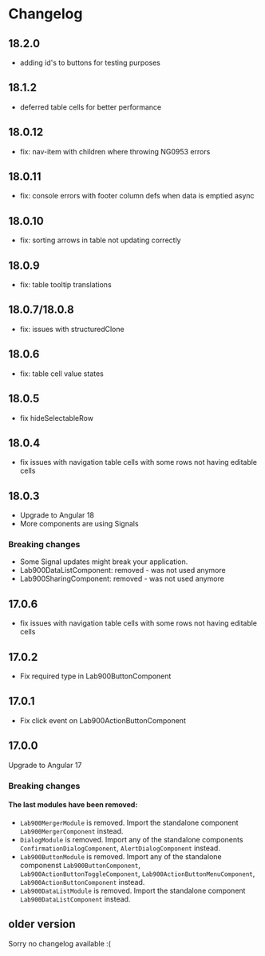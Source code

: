 # Changelog

## 18.2.0
- adding id's to buttons for testing purposes

## 18.1.2
- deferred table cells for better performance

## 18.0.12
- fix: nav-item with children where throwing NG0953 errors

## 18.0.11
- fix: console errors with footer column defs when data is emptied async

## 18.0.10
- fix: sorting arrows in table not updating correctly

## 18.0.9
- fix: table tooltip translations

## 18.0.7/18.0.8
- fix: issues with structuredClone

## 18.0.6
- fix: table cell value states

## 18.0.5
- fix hideSelectableRow

## 18.0.4
- fix issues with navigation table cells with some rows not having editable cells

## 18.0.3
- Upgrade to Angular 18
- More components are using Signals

### Breaking changes
- Some Signal updates might break your application.
- Lab900DataListComponent: removed - was not used anymore
- Lab900SharingComponent: removed - was not used anymore

## 17.0.6
- fix issues with navigation table cells with some rows not having editable cells

## 17.0.2
- Fix required type in Lab900ButtonComponent

## 17.0.1
- Fix click event on Lab900ActionButtonComponent

## 17.0.0
Upgrade to Angular 17

### Breaking changes

#### The last modules have been removed:
- `Lab900MergerModule` is removed. Import the standalone component `Lab900MergerComponent` instead.
- `DialogModule` is removed. Import any of the standalone components `ConfirmationDialogComponent`, `AlertDialogComponent` instead.
- `Lab900ButtonModule` is removed. Import any of the standalone componenst `Lab900ButtonComponent`, `Lab900ActionButtonToggleComponent`, `Lab900ActionButtonMenuComponent`, `Lab900ActionButtonComponent` instead.
- `Lab900DataListModule` is removed. Import the standalone component `Lab900DataListComponent` instead.

## older version
Sorry no changelog available :(
